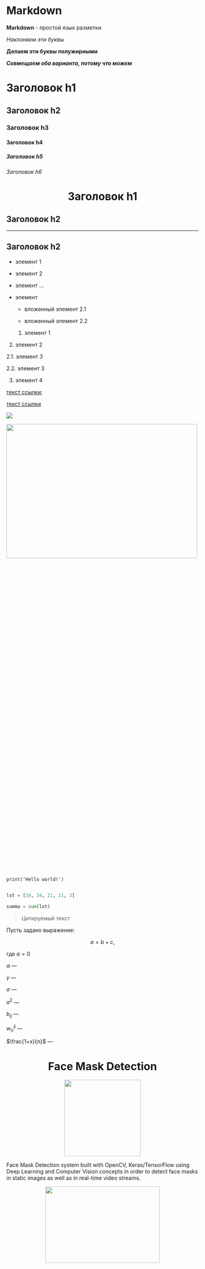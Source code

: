 # Markdown

**Markdown** - простой язык разметки

*Наклоняем эти буквы*

**Делаем эти буквы полужирными**

***Совмещаем оба варианта, потому что можем***

# Заголовок h1

## Заголовок h2

### Заголовок h3

#### Заголовок h4

##### Заголовок h5

###### Заголовок h6

# <center> Заголовок h1 </center>

## Заголовок h2

---

## Заголовок h2

+ элемент 1

- элемент 2

* элемент ...

* элемент

  * вложенный элемент 2.1

  * вложенный элемент 2.2

  1. элемент 1

2. элемент 2

  2.1. элемент 3

  2.2. элемент 3

3. элемент 4

[текст ссылки](http://example.com/link);

[текст ссылки](http://example.com/link "Подсказка")

![](https://i.imgur.com/3uj9teq.png)

<img src=https://i.imgur.com/3uj9teq.png width=500px height=30%>

`print('Hello world!')`

```python

lst = [10, 34, 21, 21, 3]

summa = sum(lst)

```

> Цитируемый текст


Пусть задано выражение:

$$a = b +c,$$

где $a=0$

$\alpha$ — 

$\gamma$ — 

$\sigma$ — 

$a^2$ — 

$b_{ij}$ — 

$w^{ij}_n$ — 

$\frac{1+x}{n}$ — 

# <center> Face Mask Detection

<center> <img src=https://raw.githubusercontent.com/Vrushti24/Face-Mask-Detection/logo/Logo/facemaskdetection.ai%20%40%2051.06%25%20(CMYK_GPU%20Preview)%20%2018-02-2021%2018_33_18%20(2).png width=200 height=200> </center>

Face Mask Detection system built with OpenCV, Keras/TensorFlow using Deep Learning and Computer Vision concepts in order to detect face masks in static images as well as in real-time video streams.

<center> <img src="https://github.com/chandrikadeb7/Face-Mask-Detection/blob/master/Readme_images/Screen%20Shot%202020-05-14%20at%208.49.06%20PM.png?raw=true" width=300 height=200> </center>
